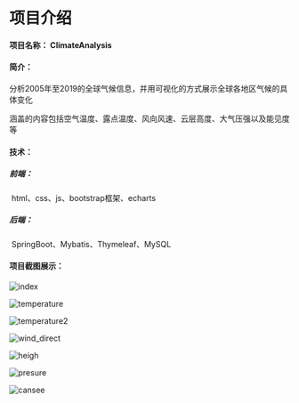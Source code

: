 # 项目介绍

#### 项目名称： ClimateAnalysis

#### 简介：

​		分析2005年至2019的全球气候信息，并用可视化的方式展示全球各地区气候的具体变化

​		涵盖的内容包括空气温度、露点温度、风向风速、云层高度、大气压强以及能见度等

#### 技术：

##### 	前端：

​		html、css、js、bootstrap框架、echarts

##### 	后端：

​		SpringBoot、Mybatis、Thymeleaf、MySQL

#### 项目截图展示：

![index](E:\项目\github\ClimateAnalysis\index.jpg)

![temperature](E:\项目\github\ClimateAnalysis\temperature.png)

![temperature2](E:\项目\github\ClimateAnalysis\temperature2.png)

![wind_direct](E:\项目\github\ClimateAnalysis\wind_direct.png)

![heigh](E:\项目\github\ClimateAnalysis\heigh.png)

![presure](E:\项目\github\ClimateAnalysis\presure.png)

![cansee](E:\项目\github\ClimateAnalysis\cansee.png)